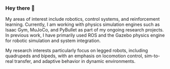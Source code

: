 ### Hey there 👋 
<!--
**anubhav1772/anubhav1772** is a ✨ _special_ ✨ repository because its `README.md` (this file) appears on your GitHub profile.
![](https://komarev.com/ghpvc/?username=anubhav1772&style=flat&color=lightgrey) 
<a href="https://stackoverflow.com/users/5810950/anubhav-singh?tab=profile"><img src="https://edent.github.io/SuperTinyIcons/images/svg/stackoverflow.svg" width="16" title="Stack Overflow">StackOverflow</a> 
Here are some ideas to get you started:
- 🔭 I’m currently working on ...
- 📫 How to reach me: 
-->
My areas of interest include robotics, control systems, and reinforcement learning. Currently, I am working with physics simulation engines such as Isaac Gym, MuJoCo, and PyBullet as part of my ongoing research projects. In previous work, I have primarily used ROS and the Gazebo physics engine for robotic simulation and system integration.

My research interests particularly focus on legged robots, including quadrupeds and bipeds, with an emphasis on locomotion control, sim-to-real transfer, and adaptive behavior in dynamic environments. 

<!--<img src="https://skillicons.dev/icons?i=stackoverflow" width="18" title="Stack Overflow" style="vertical-align: middle; margin-right: 4px;" /> <a href="https://stackoverflow.com/users/5810950/anubhav-singh?tab=profile">Stack Overflow</a>-->


